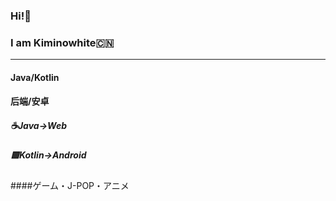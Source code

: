 ### Hi!👋  
### I am Kiminowhite🇨🇳  

---


<!--
**kiminowhite/kiminowhite** is a ✨ _special_ ✨ repository because its `README.md` (this file) appears on your GitHub profile.

Here are some ideas to get you started:

- 🔭 I’m currently working on ...
- 🌱 I’m currently learning ...
- 👯 I’m looking to collaborate on ...
- 🤔 I’m looking for help with ...
- 💬 Ask me about ...
- 📫 How to reach me: ...
- 😄 Pronouns: ...
- ⚡ Fun fact: ...
-->
#### Java/Kotlin
#### 后端/安卓


##### ☕️Java->Web
##### 🟩Kotlin->Android

####ゲーム・J-POP・アニメ
